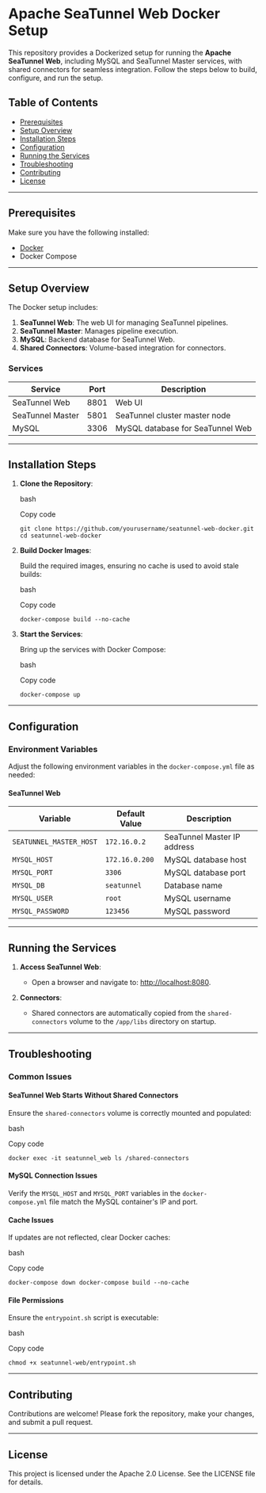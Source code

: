 Apache SeaTunnel Web Docker Setup
=================================

This repository provides a Dockerized setup for running the **Apache SeaTunnel Web**, including MySQL and SeaTunnel Master services, with shared connectors for seamless integration. Follow the steps below to build, configure, and run the setup.

Table of Contents
-----------------

-   [Prerequisites](#prerequisites)
-   [Setup Overview](#setup-overview)
-   [Installation Steps](#installation-steps)
-   [Configuration](#configuration)
-   [Running the Services](#running-the-services)
-   [Troubleshooting](#troubleshooting)
-   [Contributing](#contributing)
-   [License](#license)

* * * * *

Prerequisites
-------------

Make sure you have the following installed:

-   [Docker](https://www.docker.com/)
-   Docker Compose

* * * * *

Setup Overview
--------------

The Docker setup includes:

1.  **SeaTunnel Web**: The web UI for managing SeaTunnel pipelines.
2.  **SeaTunnel Master**: Manages pipeline execution.
3.  **MySQL**: Backend database for SeaTunnel Web.
4.  **Shared Connectors**: Volume-based integration for connectors.

### Services

| Service | Port | Description |
| --- | --- | --- |
| SeaTunnel Web | 8801 | Web UI |
| SeaTunnel Master | 5801 | SeaTunnel cluster master node |
| MySQL | 3306 | MySQL database for SeaTunnel Web |

* * * * *

Installation Steps
------------------

1.  **Clone the Repository**:

    bash

    Copy code

    `git clone https://github.com/yourusername/seatunnel-web-docker.git
    cd seatunnel-web-docker`

2.  **Build Docker Images**:

    Build the required images, ensuring no cache is used to avoid stale builds:

    bash

    Copy code

    `docker-compose build --no-cache`

3.  **Start the Services**:

    Bring up the services with Docker Compose:

    bash

    Copy code

    `docker-compose up`

* * * * *

Configuration
-------------

### Environment Variables

Adjust the following environment variables in the `docker-compose.yml` file as needed:

#### **SeaTunnel Web**

| Variable | Default Value | Description |
| --- | --- | --- |
| `SEATUNNEL_MASTER_HOST` | `172.16.0.2` | SeaTunnel Master IP address |
| `MYSQL_HOST` | `172.16.0.200` | MySQL database host |
| `MYSQL_PORT` | `3306` | MySQL database port |
| `MYSQL_DB` | `seatunnel` | Database name |
| `MYSQL_USER` | `root` | MySQL username |
| `MYSQL_PASSWORD` | `123456` | MySQL password |

* * * * *

Running the Services
--------------------

1.  **Access SeaTunnel Web**:

    -   Open a browser and navigate to: [http://localhost:8080](http://localhost:8080/).
2.  **Connectors**:

    -   Shared connectors are automatically copied from the `shared-connectors` volume to the `/app/libs` directory on startup.

* * * * *

Troubleshooting
---------------

### Common Issues

#### **SeaTunnel Web Starts Without Shared Connectors**

Ensure the `shared-connectors` volume is correctly mounted and populated:

bash

Copy code

`docker exec -it seatunnel_web ls /shared-connectors`

#### **MySQL Connection Issues**

Verify the `MYSQL_HOST` and `MYSQL_PORT` variables in the `docker-compose.yml` file match the MySQL container's IP and port.

#### **Cache Issues**

If updates are not reflected, clear Docker caches:

bash

Copy code

`docker-compose down
docker-compose build --no-cache`

#### **File Permissions**

Ensure the `entrypoint.sh` script is executable:

bash

Copy code

`chmod +x seatunnel-web/entrypoint.sh`

* * * * *

Contributing
------------

Contributions are welcome! Please fork the repository, make your changes, and submit a pull request.

* * * * *

License
-------

This project is licensed under the Apache 2.0 License. See the LICENSE file for details.
